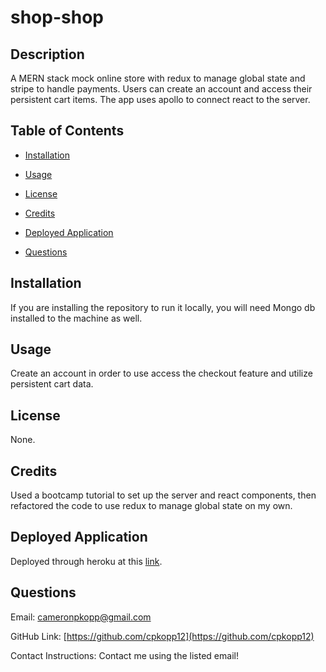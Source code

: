 # shop-shop
## Description
A MERN stack mock online store with redux to manage global state and stripe to handle payments. Users can create an account and access their persistent cart items. The app uses apollo to connect react to the server.


## Table of Contents

- [Installation](#installation)

- [Usage](#usage)

- [License](#license)

- [Credits](#credits)

- [Deployed Application](#deployed-application)

- [Questions](#questions)

  
  

## Installation
If you are installing the repository to run it locally, you will need Mongo db installed to the machine as well.

## Usage

Create an account in order to use access the checkout feature and utilize persistent cart data.

## License
None.
## Credits

Used a bootcamp tutorial to set up the server and react components, then refactored the code to use redux to manage global state on my own.

## Deployed Application
Deployed through heroku at this [link](https://immense-cliffs-53870.herokuapp.com/).


## Questions

Email: cameronpkopp@gmail.com

GitHub Link: [https://github.com/cpkopp12](https://github.com/cpkopp12)

Contact Instructions: Contact me using the listed email!
